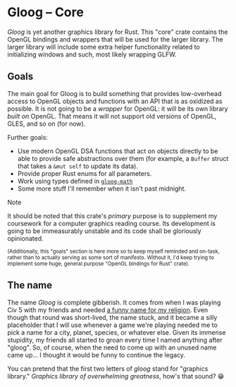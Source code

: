 # Gloog &ndash; Core

_Gloog_ is yet another graphics library for Rust. This "core" crate contains the
OpenGL bindings and wrappers that will be used for the larger library. The
larger library will include some extra helper functionality related to
initializing windows and such, most likely wrapping GLFW.


## Goals

The main goal for Gloog is to build something that provides low-overhead access
to OpenGL objects and functions with an API that is as oxidized as possible. It
is not going to be a _wrapper_ for OpenGL: it will be its own library _built on_
OpenGL. That means it will not support old versions of OpenGL, GLES, and so on
(for now).

Further goals:

- Use modern OpenGL DSA functions that act on objects directly to be able to
  provide safe abstractions over them (for example, a `Buffer` struct that takes
  a `&mut self` to update its data).
- Provide proper Rust enums for all parameters.
- Work using types defined in [`gloog-math`](../gloog-math/README.md)
- Some more stuff I'll remember when it isn't past midnight.

> [!NOTE]
>
> It should be noted that this crate's _primary_ purpose is to supplement my
> coursework for a computer graphics reading course. Its development is going to
> be immeasurably unstable and its code shall be gloriously opinionated.
>
> <small>(Additionally, this "goals" section is here more so to keep myself
> reminded and on-task, rather than to actually serving as some sort of
> manifesto. Without it, I'd keep trying to implement some huge, general purpose
> "OpenGL bindings for Rust" crate).</small>



## The name

The name *Gloog* is complete gibberish. It comes from when I was playing Civ 5
with my friends and needed [a funny name for my religion][religion]. Even though
that round was short-lived, the name stuck, and it became a silly placeholder
that I will use whenever a game we're playing needed me to pick a name for a
city, planet, species, or whatever else. Given its immense stupidity, my friends
all started to groan every time I named anything after "gloog". So, of course,
when the need to come up with an unused name came up... I thought it would be
funny to continue the legacy.

You can pretend that the first two letters of *gloog* stand for "graphics
library." *Graphics library of overwhelming greatness*, how's that sound? :grin:


[religion]: https://civilization.fandom.com/wiki/Religion_(Civ5)#Founding_a_Religion:~:text=or%20you%20can%20type%20a%20new%20name%20of%20your%20own.
